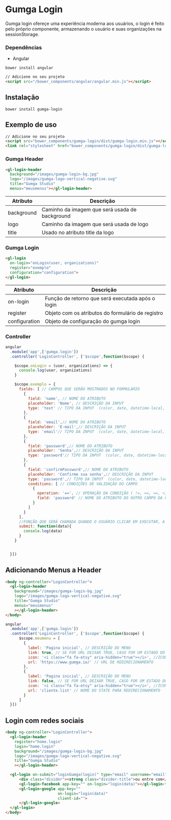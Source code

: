 # Gumga Login
Gumga login ofereçe uma experiência moderna aos usuários, o login é feito pelo próprio componente,
armazenando o usuário e suas organizações na sessionStorage.

### Dependências

- Angular

```
bower install angular
```
```html
// Adicione no seu projeto
<script src="/bower_components/angular/angular.min.js"></script>
```

## Instalação
```
bower install gumga-login
```

## Exemplo de uso
```html
// Adicione no seu projeto
<script src="bower_components/gumga-login/dist/gumga-login.min.js"></script>
<link rel="stylesheet" href="bower_components/gumga-login/dist/gumga-login.min.css">
```

### Gumga Header
```html
<gl-login-header
  background="/images/gumga-login-bg.jpg"
  logo="/images/gumga-logo-vertical-negative.svg"
  title="Gumga Studio"
  menus="meusmenus"></gl-login-header>
```
| Atributo | Descrição |
| --- | --- |
| background | Caminho da imagem que será usada de background |
| logo | Caminho da imagem que será usada de logo |
| title | Usado no atributo title da logo |

### Gumga Login
```html
<gl-login
  on-login="onLogin(user, organizations)"
  register="exemplo"
  configuration="configuration">
</gl-login>
```
| Atributo | Descrição |
| --- | --- |
| on-login | Função de retorno que será executada após o login |
| register | Objeto com os atributos do formulário de registro |
| configuration | Objeto de configuração do gumga login |


### Controller
```js
angular
  .module('app',['gumga.login'])
  .controller('LoginController', ['$scope',function($scope) {

    $scope.onLogin = (user, organizations) => {
      console.log(user, organizations)
    }

    $scope.exemplo = {
      fields: [ // CAMPOS QUE SERÃO MOSTRADOS NO FORMULÁRIO
        {
          field: 'name', // NOME DO ATRIBUTO
          placeholder: 'Nome', // DESCRIÇÃO DA INPUT
          type: 'text' // TIPO DA INPUT  (color, date, datetime-local, email, month, number, range, tel, time, url, week)
        },
        {
          field: 'email',// NOME DO ATRIBUTO
          placeholder: 'E-mail',// DESCRIÇÃO DA INPUT
          type: 'email'// TIPO DA INPUT  (color, date, datetime-local, email, month, number, range, tel, time, url, week)
        },
        {
          field: 'password',// NOME DO ATRIBUTO
          placeholder: 'Senha',// DESCRIÇÃO DA INPUT
          type: 'password'// TIPO DA INPUT  (color, date, datetime-local, email, month, number, range, tel, time, url, week)
        },
        {
          field: 'confirmPassword',// NOME DO ATRIBUTO
          placeholder: 'Confirme sua senha',// DESCRIÇÃO DA INPUT
          type: 'password',// TIPO DA INPUT  (color, date, datetime-local, email, month, number, range, tel, time, url, week)
          conditions: [ // CONDIÇÕES DE VALIDAÇÃO DO CAMPO
            {
              operation: '==', // OPERAÇÃO DA CONDIÇÃO ( !=, ==, ==, <, >, <=, >= )
              field: 'password' // NOME DO ATRIBUTO DO OUTRO CAMPO DA CONDIÇÃO
            }
          ]
        }
      ],
      //FUNÇÃO QUE SERÁ CHAMADA QUANDO O USUÁRIO CLICAR EM EXECUTAR, A FUNÇÃO RECEBE O PARAMETRO DATA QUE SÃO OS DADOS DO USUÁRIO
      submit: function(data){
        console.log(data)
      }
    }


  }])
```

## Adicionando Menus a Header
```html
<body ng-controller="LoginController">
  <gl-login-header
    background="/images/gumga-login-bg.jpg"
    logo="/images/gumga-logo-vertical-negative.svg"
    title="Gumga Studio"
    menus="meusmenus"
    ></gl-login-header>
</body>
```
```js
angular
  .module('app',['gumga.login'])
  .controller('LoginController', ['$scope',function($scope) {
      $scope.meumenu = [
        {
          label: 'Pagina inicial', // DESCRIÇÃO DO MENU
          link: true, // SE FOR URL DEIXAR TRUE, CASO FOR UM ESTADO DO ANGULAR DEIXAR FALSE
          icon: '<i class="fa fa-etsy" aria-hidden="true"></i>', //ICONE
          url: 'https://www.gumga.io/' // URL DE REDIRECIONAMENTO
        },
        {
          label: 'Pagina inicial', // DESCRIÇÃO DO MENU
          link: false, // SE FOR URL DEIXAR TRUE, CASO FOR UM ESTADO DO ANGULAR DEIXAR FALSE
          icon: '<i class="fa fa-etsy" aria-hidden="true"></i>', //ICONE
          url: 'cliente.list' // NOME DO STATE PARA REDIRECIONAMENTO
        }
      ]
  }])
```

## Login com redes sociais
```html
<body ng-controller="LoginController">
  <gl-login-header
    register="home.login"
    login="home.login"
    background="/images/gumga-login-bg.jpg"
    logo="/images/gumga-logo-vertical-negative.svg"
    title="Gumga Studio"
    ></gl-login-header>

  <gl-login on-submit="loginGumga(login)" type="email" username="email" password="senha">
      <div class="divider"><strong class="divider-title">ou entre com</strong></div>
      <gl-login-facebook app-key="" on-login="login(data)"></gl-login-facebook>
      <gl-login-google app-key=""
                       on-login="login(data)"
                       client-id="">
      </gl-login-google>
  </gl-login>
</body>
```
